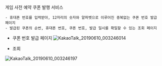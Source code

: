 게임 사전 예약 쿠폰 발행 서비스
```
- 휴대폰 번호를 입력받아, 12자리의 숫자와 알파벳으로 이루어진 중복없는 쿠폰 번호 발급 페이지
- 발급된 쿠폰의 순번, 휴대폰 번호, 쿠폰 번호, 발급 일시를 확일할 수 있는 조회 페이지
```
- 쿠폰 번호 발급 페이지
![KakaoTalk_20190610_003246014](https://user-images.githubusercontent.com/42599161/59166113-c03f3580-8b60-11e9-84a2-c5dc5f3c48ab.jpg)

- 조회

![KakaoTalk_20190610_003246197](https://user-images.githubusercontent.com/42599161/59166089-43ac5700-8b60-11e9-85e9-d3e428a8e1f2.jpg)
